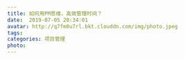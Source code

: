 ```yaml
---
title: 如何用PM思维，高效管理时间？
date:  2019-07-05 20:34:01
avatar: http://q7fm0u7rl.bkt.clouddn.com/img/photo.jpeg
tags: 
categories: 项目管理
photo: 
---
```


